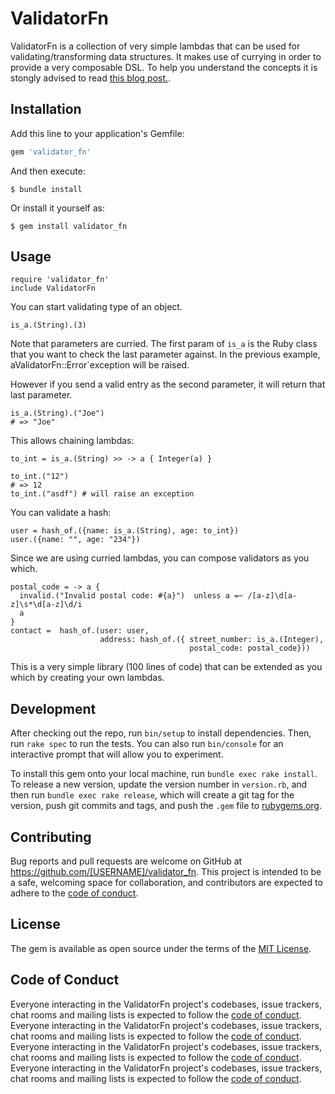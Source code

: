 # ValidatorFn

ValidatorFn is a collection of very simple lambdas that can be used for validating/transforming 
data structures.  It makes use of currying in order to provide a very composable 
DSL. To help you understand the concepts it is stongly advised to read [this blog post.](http://blog.martinosis.com/blog/simple-functional-strong-params-in-ruby/). 


## Installation

Add this line to your application's Gemfile:

```ruby
gem 'validator_fn'
```

And then execute:

    $ bundle install

Or install it yourself as:

    $ gem install validator_fn

## Usage

```
require 'validator_fn'
include ValidatorFn
```

You can start validating type of an object. 

```
is_a.(String).(3)
```

Note that parameters are curried. The first param of `is_a` is the Ruby class that you want to check the last parameter against.
In the previous example, aValidatorFn::Error`exception will be raised.

However if you send a valid entry as the second parameter, it will return that last parameter.

```
is_a.(String).("Joe")
# => "Joe"
```

This allows chaining lambdas:

```
to_int = is_a.(String) >> -> a { Integer(a) }

to_int.("12")
# => 12
to_int.("asdf") # will raise an exception
```

You can validate a hash:

```
user = hash_of.({name: is_a.(String), age: to_int})
user.({name: "", age: "234"})
```

Since we are using curried lambdas, you can compose validators as you which. 

```
postal_code = -> a { 
  invalid.("Invalid postal code: #{a}")  unless a =~ /[a-z]\d[a-z]\s*\d[a-z]\d/i
  a
}
contact =  hash_of.(user: user, 
                    address: hash_of.({ street_number: is_a.(Integer), 
                                        postal_code: postal_code}))
```

This is a very simple library (100 lines of code) that can be extended as you which by
creating your own lambdas.

## Development

After checking out the repo, run `bin/setup` to install dependencies. Then, run `rake spec` to run the tests. You can also run `bin/console` for an interactive prompt that will allow you to experiment.

To install this gem onto your local machine, run `bundle exec rake install`. To release a new version, update the version number in `version.rb`, and then run `bundle exec rake release`, which will create a git tag for the version, push git commits and tags, and push the `.gem` file to [rubygems.org](https://rubygems.org).

## Contributing

Bug reports and pull requests are welcome on GitHub at https://github.com/[USERNAME]/validator_fn. This project is intended to be a safe, welcoming space for collaboration, and contributors are expected to adhere to the [code of conduct](https://github.com/[USERNAME]/validator_fn/blob/master/CODE_OF_CONDUCT.md).


## License

The gem is available as open source under the terms of the [MIT License](https://opensource.org/licenses/MIT).

## Code of Conduct

Everyone interacting in the ValidatorFn project's codebases, issue trackers, chat rooms and mailing lists is expected to follow the [code of conduct](https://github.com/[USERNAME]/validator_fn/blob/master/CODE_OF_CONDUCT.md).
Everyone interacting in the ValidatorFn project's codebases, issue trackers, chat rooms and mailing lists is expected to follow the [code of conduct](https://github.com/[USERNAME]/validator_fn/blob/master/CODE_OF_CONDUCT.md).
Everyone interacting in the ValidatorFn project's codebases, issue trackers, chat rooms and mailing lists is expected to follow the [code of conduct](https://github.com/[USERNAME]/validator_fn/blob/master/CODE_OF_CONDUCT.md).
Everyone interacting in the ValidatorFn project's codebases, issue trackers, chat rooms and mailing lists is expected to follow the [code of conduct](https://github.com/[USERNAME]/validator_fn/blob/master/CODE_OF_CONDUCT.md).
